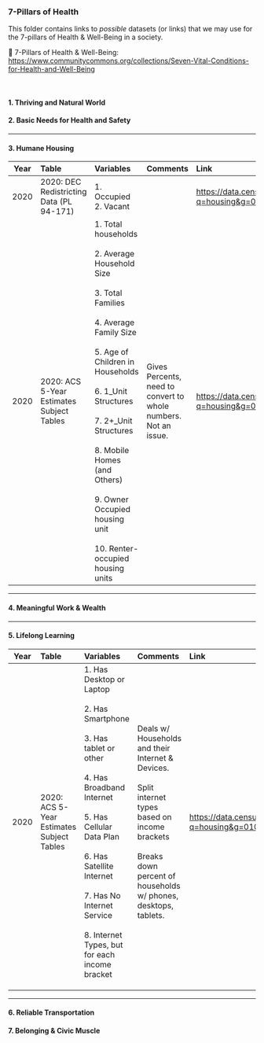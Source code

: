 ### 7-Pillars of Health

This folder contains links to *possible* datasets (or links) that we may use for the 7-pillars of Health & Well-Being in a society. 

🔗 7-Pillars of Health & Well-Being: <https://www.communitycommons.org/collections/Seven-Vital-Conditions-for-Health-and-Well-Being>

</br>

#### 1. Thriving and Natural World

#### 2. Basic Needs for Health and Safety


- - -

#### 3. Humane Housing

| Year | Table                                     | Variables                                                                                                                                                                                                                                                                                                                                                  | Comments                                                        | Link                                                                               |
|:----:|:------------------------------------------|:-----------------------------------------------------------------------------------------------------------------------------------------------------------------------------------------------------------------------------------------------------------------------------------------------------------------------------------------------------------|:----------------------------------------------------------------|:-----------------------------------------------------------------------------------|
| 2020 | 2020: DEC Redistricting Data (PL 94-171)  | 1. Occupied <br> 2. Vacant                                                                                                                                                                                                                                                                                                                                 |                                                                 | https://data.census.gov/table?q=housing&g=0100000US$0500000&tid=DECENNIALPL2020.H1 |
 | 2020 | 2020: ACS 5-Year Estimates Subject Tables | 1. Total households <br></br> 2. Average Household Size <br></br> 3. Total Families <br></br> 4. Average Family Size <br></br> 5. Age of Children in Households <br></br> 6. 1_Unit Structures <br></br> 7. 2+_Unit Structures <br></br> 8. Mobile Homes (and Others) <br></br> 9. Owner Occupied housing unit <br></br> 10. Renter-occupied housing units | Gives Percents, need to convert to whole numbers. Not an issue. | https://data.census.gov/table?q=housing&g=0100000US$0500000&tid=ACSST5Y2020.S1101  |

- - -

#### 4. Meaningful Work & Wealth


- - - 

#### 5. Lifelong Learning

| Year | Table                                     | Variables                                                                                                                                                                                                                                                                                       | Comments                                                                                                                                                                            | Link                                                                              |
|:----:|:------------------------------------------|:------------------------------------------------------------------------------------------------------------------------------------------------------------------------------------------------------------------------------------------------------------------------------------------------|:------------------------------------------------------------------------------------------------------------------------------------------------------------------------------------|:----------------------------------------------------------------------------------|
| 2020 | 2020: ACS 5-Year Estimates Subject Tables | 1. Has Desktop or Laptop <br></br> 2. Has Smartphone <br></br> 3. Has tablet or other <br></br> 4. Has Broadband Internet <br></br> 5. Has Cellular Data Plan <br></br> 6. Has Satellite Internet <br></br> 7. Has No Internet Service <br></br> 8. Internet Types, but for each income bracket | Deals w/ Households and their Internet & Devices. <br></br> Split internet types based on income brackets <br></br> Breaks down percent of households w/ phones, desktops, tablets. | https://data.census.gov/table?q=housing&g=0100000US$0500000&tid=ACSST5Y2020.S2801 |
|      |                                           |                                                                                                                                                                                                                                                                                                 |                                                                                                                                                                                     |                                                                                   |
|      |                                           |                                                                                                                                                                                                                                                                                                 |                                                                                                                                                                                     |                                                                                   |
|      |                                           |                                                                                                                                                                                                                                                                                                 |                                                                                                                                                                                     |                                                                                   |

- - - 

#### 6. Reliable Transportation

#### 7. Belonging & Civic Muscle
